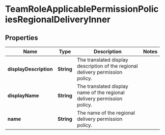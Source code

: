 

# TeamRoleApplicablePermissionPoliciesRegionalDeliveryInner


## Properties

| Name | Type | Description | Notes |
|------------ | ------------- | ------------- | -------------|
|**displayDescription** | **String** | The translated display description of the regional delivery permission policy. |  |
|**displayName** | **String** | The translated display name of the regional delivery permission policy. |  |
|**name** | **String** | The name of the regional delivery permission policy. |  |



